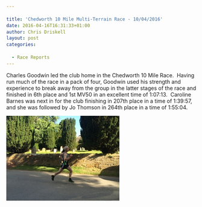 ```yaml
---

title: 'Chedworth 10 Mile Multi-Terrain Race - 10/04/2016'
date: 2016-04-16T16:31:33+01:00
author: Chris Driskell
layout: post
categories:

  - Race Reports
---
```

Charles Goodwin led the club home in the Chedworth 10 Mile Race.  Having run much of the race in a pack of four, Goodwin used his strength and experience to break away from the group in the latter stages of the race and finished in 6th place and 1st MV50 in an excellent time of 1:07:13.  Caroline Barnes was next in for the club finishing in 207th place in a time of 1:39:57, and she was followed by Jo Thomson in 264th place in a time of 1:55:04.

<img src="/Images/2016/04/IMG_1956-300x225.jpg" alt="IMG_1956"  />